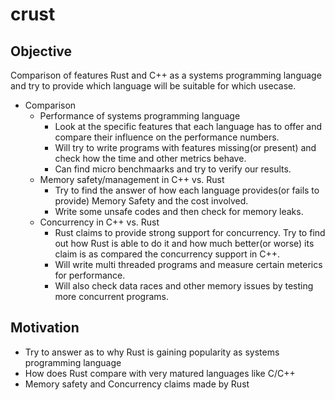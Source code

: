 # crust

## Objective
Comparison of features Rust and C++ as a systems programming language and try to provide which language will be suitable for which usecase.
* Comparison
  * Performance of systems programming language
      * Look at the specific features that each language has to offer and compare their influence on the performance numbers.
      * Will try to write programs with features missing(or present) and check how the time and other metrics behave.
      * Can find micro benchmaarks and try to verify our results.
  * Memory safety/management in C++ vs. Rust
      * Try to find the answer of how each language provides(or fails to provide) Memory Safety and the cost involved.
      * Write some unsafe codes and then check for memory leaks.
  * Concurrency in C++ vs. Rust
 	  * Rust claims to provide strong support for concurrency. Try to find out how Rust is able to do it and how much better(or worse) its claim is as compared the concurrency support in C++.
 	  * Will write multi threaded programs and measure certain meterics for performance.
 	  * Will also check data races and other memory issues by testing more concurrent programs.

## Motivation
* Try to answer as to why Rust is gaining popularity as systems programming language
* How does Rust compare with very matured languages like C/C++
* Memory safety and Concurrency claims made by Rust
